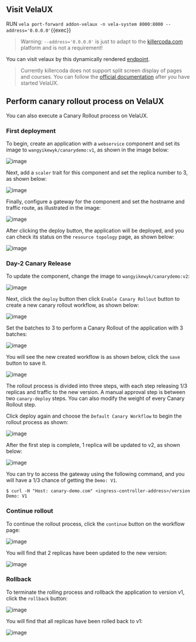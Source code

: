 ## Visit VelaUX

RUN `vela port-forward addon-velaux -n vela-system 8000:8000 --address='0.0.0.0'`{{exec}}

>Warning: `--address='0.0.0.0'` is just to adapt to the [killercoda.com](https://github.com/killercoda/scenario-examples/blob/main/network-traffic/step1.md) platform and is not a requirement!

You can visit velaux by this dynamically rendered [endpoint]({{TRAFFIC_HOST1_8000}}).

> Currently killercoda does not support split screen display of pages and courses. You can follow the [official documentation](https://kubevela.io/docs/tutorials/webservice) after you have started VelaUX.

## Perform canary rollout process on VelaUX

You can also execute a Canary Rollout process on VelaUX.

### First deployment

To begin, create an application with a `webservice` component and set its image to `wangyikewyk/canarydemo:v1`, as shown in the image below:

![image](https://kubevela.io/assets/images/kruise-rollout-velaux-v1-component-7594336667aed2c4ce079f8617b92314.jpg)

Next, add a `scaler` trait for this component and set the replica number to 3, as shown below:

![image](https://kubevela.io/assets/images/kruise-rollout-velaux-v1-scaler-26f9f1cdc0ee1769f912365e0c3ee2a0.jpg)

Finally, configure a gateway for the component and set the hostname and traffic route, as illustrated in the image:

![image](https://kubevela.io/assets/images/kruise-rollout-velaux-v1-gateway-7061babf72e32f69b42fa6b5eedb3bca.jpg)

After clicking the deploy button, the application will be deployed, and you can check its status on the `resource topology` page, as shown below:

![image](https://kubevela.io/assets/images/kruise-rollout-velaux-v1-d5d57c5294624cdaef36a1b3b01e5fed.jpg)

### Day-2 Canary Release

To update the component, change the image to `wangyikewyk/canarydemo:v2`:

![image](https://kubevela.io/assets/images/kruise-rollout-velaux-v2-component-3c39157baad75d6ea479849db9f7224b.jpg)

Next, click the `deploy` button then click `Enable Canary Rollout` button to create a new canary rollout workflow, as shown below:

![image](https://kubevela.io/assets/images/kruise-rollout-velaux-enable-canary-ca457a32b94a5830f6c0e9db47470974.jpg)

Set the batches to 3 to perform a Canary Rollout of the application with 3 batches:

![image](https://kubevela.io/assets/images/kruise-rollout-velaux-batches-num-85b009284b386222c5f091a335e6c584.jpg)

You will see the new created workflow is as shown below, click the `save` button to save it.

![image](https://kubevela.io/assets/images/kruise-rollout-velaux-canary-workflow-5dd21c5d0a7fb419348b68b08cee138a.jpg)

The rollout process is divided into three steps, with each step releasing 1/3 replicas and traffic to the new version. A manual approval step is between two `canary-deploy` steps. You can also modify the weight of every Canary Rollout step.

Click deploy again and choose the `Default Canary Workflow` to begin the rollout process as shown: 

![image](https://kubevela.io/assets/images/kruise-rollout-velaux-choose-wf-f779adb0ccfea1f376ccaca2d5520cb0.jpg)

After the first step is complete, 1 replica will be updated to v2, as shown below:

![image](https://kubevela.io/assets/images/kruise-rollout-velaux-v2-batch1-edff3e3ac75689f1b153440ab792183d.jpg)

You can try to access the gateway using the following command, and you will have a 1/3 chance of getting the `Demo: V1`.

```shell
$ curl -H "Host: canary-demo.com" <ingress-controller-address>/version
Demo: V1
```

### Continue rollout

To continue the rollout process, click the `continue` button on the workflow page:

![image](https://kubevela.io/assets/images/kruise-rollout-velaux-v2-continue-87f6e057a572fef2bb0c9f1e8e454489.jpg)

You will find that 2 replicas have been updated to the new version:

![image](https://kubevela.io/assets/images/kruise-rollout-velaux-v2-batch2-49c543f8aedb2391d5eb4e223123125d.jpg)

### Rollback

To terminate the rolling process and rollback the application to version v1, click the `rollback` button:

![image](https://kubevela.io/assets/images/kruise-rollout-velaux-v2-rollback-0d207aa5e2ae2af03683040f9dbab0f0.jpg)

You will find that all replicas have been rolled back to v1:

![image](https://kubevela.io/assets/images/kruise-rollout-velaux-v1-d5d57c5294624cdaef36a1b3b01e5fed.jpg)
